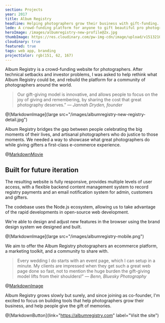 ```yaml
---
section: Projects
year: 2017
title: Album Registry
headline: Helping photographers grow their business with gift-funding.
lede: A crowd-funding platform for anyone to gift beautiful pro photography.
heroImage: /images/albumregistry-new-profile@2x.jpg
thumbImage: https://res.cloudinary.com/pw-img-cdn/image/upload/v1513210344/thumb-albumregistry_vojzwp.jpg
cloudinary: true
featured: true
tags: web app, branding
projectColor: rgb(151, 62, 167)
---
```


Album Registry is a crowd-funding website for photographers. After technical setbacks and investor problems, I was asked to help rethink what Album Registry could
be, and rebuild the platform for a community of photographers around the world.

> Our gift-giving model is innovative, and allows people to focus on the joy of giving and
> remembering, by sharing the cost that great photography deserves.” _— Jannah Dryden,
> founder_

@[MarkdownImage](large src="/images/albumregistry-new-registry-detail.jpg")

Album Registry bridges the gap between people celebrating the big moments of their lives,
and artisanal photographers who do justice to those moments. We needed a way to showcase
what great photographers do while giving gifters a first-class e-commerce
experience.

@[MarkdownMovie](src="/images/albumregistry-block-registriesX.mp4")

## Built for future iteration

The resulting website is fully responsive, provides multiple levels of user access, with a
flexible backend content management system to record registry payments and an email
notification system for admin, customers and gifters.

The codebase uses the Node.js ecosystem, allowing us to take advantage of the rapid developments in open-source web development.

We're able to design and adjust new features in the browser using the brand design system
we designed and built.

@[MarkdownImage](large src="/images/albumregistry-mobile.png")

We aim to offer the Album Registry photographers an ecommerce platform, a marketing
toolkit, and a community to share with.

> Every wedding I do starts with an event page, which I can setup in a minute. My clients
> are impressed when they get such a great web page done so fast, not to mention the huge
> burden the gift-giving model lifts from their shoulders!” _— Benn, Bluesky
> Photography_

@[MarkdownImage](src="/images/albumregistry-moment2.jpg")

Album Registry grows slowly but surely, and since joining as co-founder, I'm excited to
focus on building tools that help photographers grow their business, and help people give the
gift of memories.

@[MarkdownButton](link="https://albumregistry.com" label="Visit the site")
